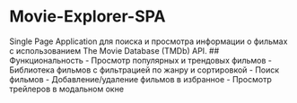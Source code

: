 # Movie-Explorer-SPA
Single Page Application для поиска и просмотра информации о фильмах с использованием The Movie Database (TMDb) API.  ## Функциональность - Просмотр популярных и трендовых фильмов - Библиотека фильмов с фильтрацией по жанру и сортировкой - Поиск фильмов - Добавление/удаление фильмов в избранное - Просмотр трейлеров в модальном окне
